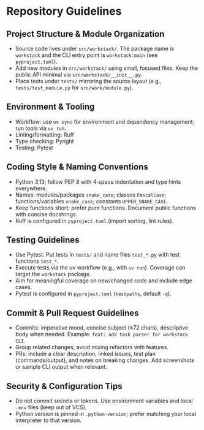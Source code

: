 # Repository Guidelines

## Project Structure & Module Organization

- Source code lives under `src/workstack/`. The package name is `workstack` and the CLI entry point is `workstack:main` (see `pyproject.toml`).
- Add new modules in `src/workstack/` using small, focused files. Keep the public API minimal via `src/workstack/__init__.py`.
- Place tests under `tests/` mirroring the source layout (e.g., `tests/test_module.py` for `src/work/module.py`).

## Environment & Tooling

- Workflow: use `uv sync` for environment and dependency management; run tools via `uv run`.
- Linting/formatting: Ruff
- Type checking: Pyright
- Testing: Pytest

## Coding Style & Naming Conventions

- Python 3.13; follow PEP 8 with 4‑space indentation and type hints everywhere.
- Names: modules/packages `snake_case`; classes `PascalCase`; functions/variables `snake_case`; constants `UPPER_SNAKE_CASE`.
- Keep functions short; prefer pure functions. Document public functions with concise docstrings.
- Ruff is configured in `pyproject.toml` (import sorting, lint rules).

## Testing Guidelines

- Use Pytest. Put tests in `tests/` and name files `test_*.py` with test functions `test_*`.
- Execute tests via the uv workflow (e.g., with `uv run`). Coverage can target the `workstack` package.
- Aim for meaningful coverage on new/changed code and include edge cases.
- Pytest is configured in `pyproject.toml` (`testpaths`, default `-q`).

## Commit & Pull Request Guidelines

- Commits: imperative mood, concise subject (≤72 chars), descriptive body when needed. Example: `feat: add task parser for workstack CLI`.
- Group related changes; avoid mixing refactors with features.
- PRs: include a clear description, linked issues, test plan (commands/output), and notes on breaking changes. Add screenshots or sample CLI output when relevant.

## Security & Configuration Tips

- Do not commit secrets or tokens. Use environment variables and local `.env` files (keep out of VCS).
- Python version is pinned in `.python-version`; prefer matching your local interpreter to that version.
